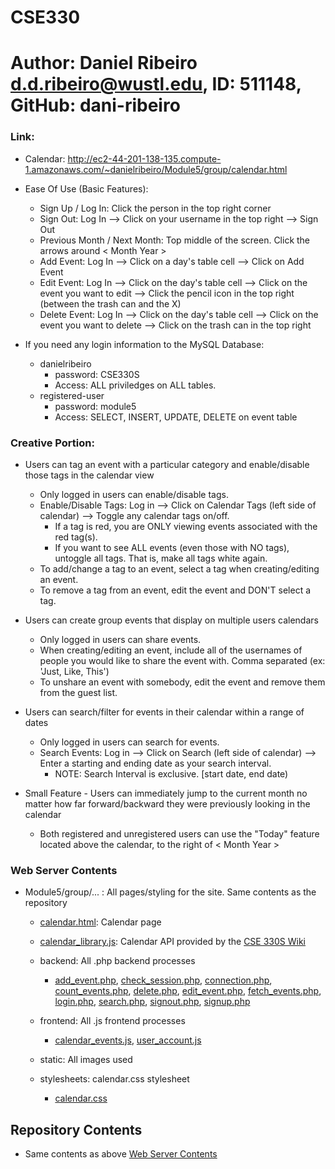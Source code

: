 # CSE330
# Author: Daniel Ribeiro d.d.ribeiro@wustl.edu, ID: 511148, GitHub: dani-ribeiro

### Link:
* Calendar: http://ec2-44-201-138-135.compute-1.amazonaws.com/~danielribeiro/Module5/group/calendar.html

* Ease Of Use (Basic Features):
    * Sign Up / Log In: Click the person in the top right corner
    * Sign Out: Log In --> Click on your username in the top right --> Sign Out
    * Previous Month / Next Month: Top middle of the screen. Click the arrows around < Month Year >
    * Add Event: Log In --> Click on a day's table cell --> Click on Add Event
    * Edit Event: Log In --> Click on the day's table cell --> Click on the event you want to edit --> Click the pencil icon in the top right (between the trash can and the X)
    * Delete Event: Log In --> Click on the day's table cell --> Click on the event you want to delete --> Click on the trash can in the top right

* If you need any login information to the MySQL Database:
    * danielribeiro
        * password: CSE330S       
        * Access: ALL priviledges on ALL tables.
    * registered-user
        * password: module5
        * Access: SELECT, INSERT, UPDATE, DELETE on event table

### Creative Portion:
* Users can tag an event with a particular category and enable/disable those tags in the calendar view
    * Only logged in users can enable/disable tags.
    * Enable/Disable Tags: Log in --> Click on Calendar Tags (left side of calendar) --> Toggle any calendar tags on/off. 
        * If a tag is red, you are ONLY viewing events associated with the red tag(s).
        * If you want to see ALL events (even those with NO tags), untoggle all tags. That is, make all tags white again.
    * To add/change a tag to an event, select a tag when creating/editing an event.
    * To remove a tag from an event, edit the event and DON'T select a tag.

* Users can create group events that display on multiple users calendars
    * Only logged in users can share events.
    * When creating/editing an event, include all of the usernames of people you would like to share the event with. Comma separated (ex: 'Just, Like, This')
    * To unshare an event with somebody, edit the event and remove them from the guest list.

* Users can search/filter for events in their calendar within a range of dates
    * Only logged in users can search for events.
    * Search Events: Log in --> Click on Search (left side of calendar) --> Enter a starting and ending date as your search interval.
        * NOTE: Search Interval is exclusive. [start date, end date)

* Small Feature - Users can immediately jump to the current month no matter how far forward/backward they were previously looking in the calendar
    * Both registered and unregistered users can use the "Today" feature located above the calendar, to the right of < Month Year >

### Web Server Contents
* Module5/group/... : All pages/styling for the site. Same contents as the repository
    * [calendar.html](calendar.html): Calendar page
    
    * [calendar_library.js](calendar_library.js): Calendar API provided by the [CSE 330S Wiki](https://classes.engineering.wustl.edu/cse330/index.php?title=JavaScript_Calendar_Library)

    * backend: All .php backend processes
        * [add_event.php](backend/add_event.php), [check_session.php](backend/check_session.php), [connection.php](backend/connection.php),
            [count_events.php](backend/count_events.php), [delete.php](backend/delete.php), [edit_event.php](backend/edit_event.php),
            [fetch_events.php](backend/fetch_events.php), [login.php](backend/login.php), [search.php](backend/search.php),
            [signout.php](backend/signout.php), [signup.php](backend/signup.php)

    * frontend: All .js frontend processes
        * [calendar_events.js](frontend/calendar_events.js), [user_account.js](frontend/user_account.js)

    * static: All images used

    * stylesheets: calendar.css stylesheet
        * [calendar.css](stylesheets/calendar.css)

## Repository Contents
* Same contents as above [Web Server Contents](#web-server-contents)
